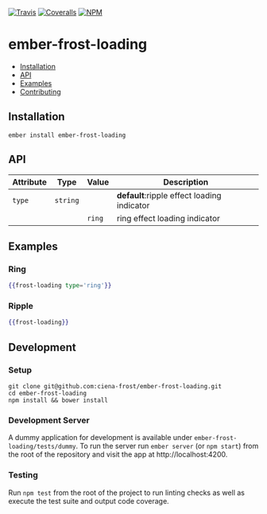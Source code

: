 [ci-img]: https://img.shields.io/travis/ciena-frost/ember-frost-loading.svg "Travis CI Build Status"
[ci-url]: https://travis-ci.org/ciena-frost/ember-frost-loading

[cov-img]: https://img.shields.io/coveralls/ciena-frost/ember-frost-loading.svg "Coveralls Code Coverage"
[cov-url]: https://coveralls.io/github/ciena-frost/ember-frost-loading

[npm-img]: https://img.shields.io/npm/v/ember-frost-loading.svg "NPM Version"
[npm-url]: https://www.npmjs.com/package/ember-frost-loading

[![Travis][ci-img]][ci-url] [![Coveralls][cov-img]][cov-url] [![NPM][npm-img]][npm-url]

# ember-frost-loading

 * [Installation](#Installation)
 * [API](#API)
 * [Examples](#Examples)
 * [Contributing](#Contributing)

## Installation
```
ember install ember-frost-loading
```

## API
| Attribute | Type | Value | Description |
| --------- | ---- | ----- | ----------- |
| `type` | `string` || **default**:ripple effect loading indicator |
| | | `ring` | ring effect loading indicator |

## Examples
### Ring
```handlebars
{{frost-loading type='ring'}}
```

### Ripple
```handlebars
{{frost-loading}}
```

## Development
### Setup
```
git clone git@github.com:ciena-frost/ember-frost-loading.git
cd ember-frost-loading
npm install && bower install
```

### Development Server
A dummy application for development is available under `ember-frost-loading/tests/dummy`.
To run the server run `ember server` (or `npm start`) from the root of the repository and
visit the app at http://localhost:4200.

### Testing
Run `npm test` from the root of the project to run linting checks as well as execute the test suite
and output code coverage.
